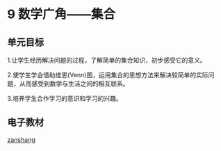 # 9 数学广角——集合

## 单元目标

1.让学生经历解决问题的过程，了解简单的集合知识，初步感受它的意义。

2.使学生学会借助维恩(Venn)图，运用集合的思想方法来解决较简单的实际问题，从而感受到数学与生活之间的相互联系。

3.培养学生合作学习的意识和学习的兴趣。

## 电子教材

<Ebook grade="xxsx3a" :pages="104" :paged="107" ></Ebook>

[zanshang](../res/zanshang.md ':include')